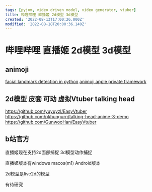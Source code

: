 ```yaml
---
tags: [pyjom, video driven model, video generator, vtuber]
title: 哔哩哔哩 直播姬 2d模型 3d模型
created: '2022-08-13T17:00:26.000Z'
modified: '2022-08-18T20:00:36.140Z'
---
```


# 哔哩哔哩 直播姬 2d模型 3d模型

## animoji
[facial landmark detection in python](https://github.com/thevarunsharma/Animoji-Animate)
[animoji apple private framework]()

## 2d模型 皮套 可动 虚拟Vtuber talking head
https://github.com/yuyuyzl/EasyVtuber
https://github.com/pkhungurn/talking-head-anime-3-demo
https://github.com/GunwooHan/EasyVtuber

## b站官方

直播姬现在支持2d面部捕捉 3d模型动作捕捉

直播姬版本有windows macos(m1) Android版本

2d模型是live2d的模型

有待研究
